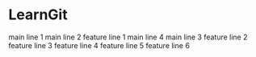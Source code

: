 # LearnGit
main line 1
main line 2
feature line 1
main line 4
main line 3
feature line 2
feature line 3
feature line 4
feature line 5
feature line 6